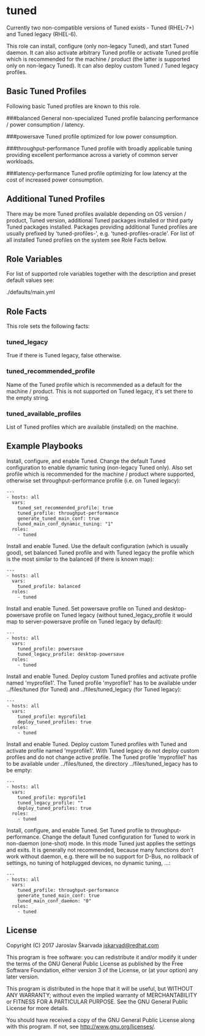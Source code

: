 tuned
=====

Currently two non-compatible versions of Tuned exists - Tuned (RHEL-7+) and
Tuned legacy (RHEL-6).

This role can install, configure (only non-legacy Tuned), and start Tuned
daemon. It can also activate arbitrary Tuned profile or activate Tuned profile
which is recommended for the machine / product (the latter is supported only on
non-legacy Tuned). It can also deploy custom Tuned / Tuned legacy profiles.


Basic Tuned Profiles
--------------------

Following basic Tuned profiles are known to this role.

###balanced
General non-specialized Tuned profile balancing performance / power
consumption / latency.

###powersave
Tuned profile optimized for low power consumption.

###throughput-performance
Tuned profile with broadly applicable tuning providing excellent performance
across a variety of common server workloads.

###latency-performance
Tuned profile optimizing for low latency at the cost of increased power
consumption.


Additional Tuned Profiles
-------------------------

There may be more Tuned profiles available depending on OS version / product,
Tuned version, additional Tuned packages installed or third party Tuned
packages installed. Packages providing additional Tuned profiles are usually
prefixed by 'tuned-profiles-', e.g. 'tuned-profiles-oracle'. For list of all
installed Tuned profiles on the system see Role Facts bellow.


Role Variables
--------------

For list of supported role variables together with the description and preset
default values see:

./defaults/main.yml


Role Facts
----------

This role sets the following facts:

### tuned_legacy
True if there is Tuned legacy, false otherwise.

### tuned_recommended_profile
Name of the Tuned profile which is recommended as a default for the
machine / product. This is not supported on Tuned legacy, it's
set there to the empty string.

### tuned_available_profiles
List of Tuned profiles which are available (installed) on the machine.


Example Playbooks
-----------------

Install, configure, and enable Tuned. Change the default Tuned configuration
to enable dynamic tuning (non-legacy Tuned only). Also set profile which is
recommended for the machine / product where supported, otherwise set
throughput-performance profile (i.e. on Tuned legacy):

```
---
- hosts: all
  vars:
    tuned_set_recommended_profile: true
    tuned_profile: throughput-performance
    generate_tuned_main_conf: true
    tuned_main_conf_dynamic_tuning: "1"
  roles:
    - tuned
```

Install and enable Tuned. Use the default configuration (which is usually
good), set balanced Tuned profile and with Tuned legacy the profile which is
the most similar to the balanced (if there is known map):

```
---
- hosts: all
  vars:
    tuned_profile: balanced
  roles:
    - tuned
```

Install and enable Tuned. Set powersave profile on Tuned and
desktop-powersave profile on Tuned legacy (without
tuned_legacy_profile it would map to server-powersave profile
on Tuned legacy by default):

```
---
- hosts: all
  vars:
    tuned_profile: powersave
    tuned_legacy_profile: desktop-powersave
  roles:
    - tuned
```

Install and enable Tuned. Deploy custom Tuned profiles and activate profile
named 'myprofile1'. The Tuned profile 'myprofile1' has to be available under
../files/tuned (for Tuned) and ../files/tuned_legacy (for Tuned legacy):

```
---
- hosts: all
  vars:
    tuned_profile: myprofile1
    deploy_tuned_profiles: true
  roles:
    - tuned
```

Install and enable Tuned. Deploy custom Tuned profiles with Tuned and activate
profile named 'myprofile1'. With Tuned legacy do not deploy custom profiles
and do not change active profile. The Tuned profile 'myprofile1' has to be
available under ../files/tuned, the directory ../files/tuned_legacy has to
be empty:

```
---
- hosts: all
  vars:
    tuned_profile: myprofile1
    tuned_legacy_profile: ""
    deploy_tuned_profiles: true
  roles:
    - tuned
```

Install, configure, and enable Tuned. Set Tuned profile to
throughput-performance. Change the default Tuned configuration for Tuned to
work in non-daemon (one-shot) mode. In this mode Tuned just applies the
settings and exits. It is generally not recommended, because many functions
don't work without daemon, e.g. there will be no support for D-Bus, no
rollback of settings, no tuning of hotplugged devices, no dynamic tuning, ...:

```
---
- hosts: all
  vars:
    tuned_profile: throughput-performance
    generate_tuned_main_conf: true
    tuned_main_conf_daemon: "0"
  roles:
    - tuned
```


License
-------

Copyright (C) 2017 Jaroslav Škarvada <jskarvad@redhat.com>

This program is free software: you can redistribute it and/or modify
it under the terms of the GNU General Public License as published by
the Free Software Foundation, either version 3 of the License, or
(at your option) any later version.

This program is distributed in the hope that it will be useful,
but WITHOUT ANY WARRANTY; without even the implied warranty of
MERCHANTABILITY or FITNESS FOR A PARTICULAR PURPOSE. See the
GNU General Public License for more details.

You should have received a copy of the GNU General Public License
along with this program. If not, see <http://www.gnu.org/licenses/>.
